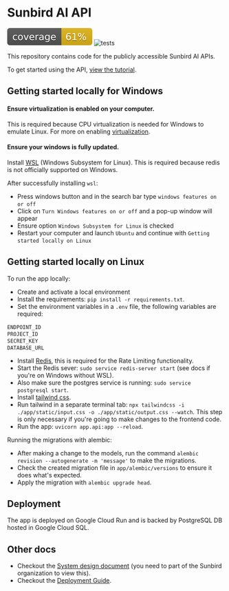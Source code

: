 # Sunbird AI API

![coverage badge](coverage.svg)
![tests](https://github.com/SunbirdAI/sunbird-ai-api/actions/workflows/build-test.yml/badge.svg)

This repository contains code for the publicly accessible Sunbird AI APIs.

To get started using the API, [view the tutorial](tutorial.md).

## Getting started locally for Windows

#### Ensure virtualization is enabled on your computer.

This is required because CPU virtualization is needed for Windows to emulate Linux. For more on enabling [virtualization](https://www.ninjaone.com/blog/enable-hyper-v-on-windows/).

#### Ensure your windows is fully updated.
Install [WSL](https://learn.microsoft.com/en-us/windows/wsl/install) (Windows Subsystem for Linux).
This is required because redis is not officially supported on Windows.

After successfully installing `wsl`:

- Press windows button and in the search bar type `windows features on or off`
- Click on `Turn Windows features on or off` and a pop-up window will appear
- Ensure option `Windows Subsystem for Linux` is checked
- Restart your computer and launch `Ubuntu` and continue with `Getting started locally on Linux`

## Getting started locally on Linux
To run the app locally:
- Create and activate a local environment
- Install the requirements: `pip install -r requirements.txt`.
- Set the environment variables in a `.env` file, the following variables are required:
```
ENDPOINT_ID
PROJECT_ID
SECRET_KEY
DATABASE_URL
```
- Install [Redis](https://redis.io/), this is required for the Rate Limiting functionality.
- Start the Redis sever: `sudo service redis-server start` (see docs if you're on Windows without WSL).
- Also make sure the postgres service is running: `sudo service postgresql start`.
- Install [tailwind css](https://tailwindcss.com/docs/installation).
- Run tailwind in a separate terminal tab: `npx tailwindcss -i ./app/static/input.css -o ./app/static/output.css --watch`. This step is only necessary if you're going to make changes to the frontend code.
- Run the app: `uvicorn app.api:app --reload`.

Running the migrations with alembic:
- After making a change to the models, run the command `alembic revision --autogenerate -m 'message'` to make the migrations.
- Check the created migration file in `app/alembic/versions` to ensure it does what's expected.
- Apply the migration with `alembic upgrade head`.

## Deployment
The app is deployed on Google Cloud Run and is backed by PostgreSQL DB hosted in Google Cloud SQL.

## Other docs
- Checkout the [System design document](https://github.com/SunbirdAI/sunbird-docs/blob/main/06-design-docs/language/API_Framework.md) (you need to part of the Sunbird organization to view this).
- Checkout the [Deployment Guide](https://github.com/SunbirdAI/sunbird-ai-api/blob/main/api-deployment-docs.md).
